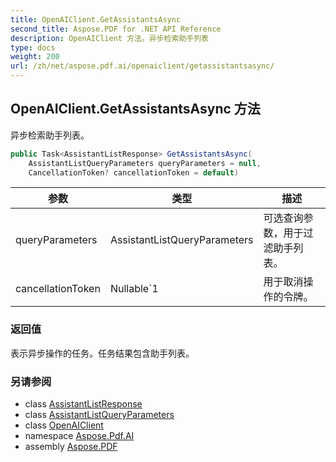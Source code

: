 ```yaml
---
title: OpenAIClient.GetAssistantsAsync
second_title: Aspose.PDF for .NET API Reference
description: OpenAIClient 方法。异步检索助手列表
type: docs
weight: 200
url: /zh/net/aspose.pdf.ai/openaiclient/getassistantsasync/
---
```

## OpenAIClient.GetAssistantsAsync 方法

异步检索助手列表。

```csharp
public Task<AssistantListResponse> GetAssistantsAsync(
    AssistantListQueryParameters queryParameters = null, 
    CancellationToken? cancellationToken = default)
```

| 参数 | 类型 | 描述 |
| --- | --- | --- |
| queryParameters | AssistantListQueryParameters | 可选查询参数，用于过滤助手列表。 |
| cancellationToken | Nullable`1 | 用于取消操作的令牌。 |

### 返回值

表示异步操作的任务。任务结果包含助手列表。

### 另请参阅

* class [AssistantListResponse](../../assistantlistresponse/)
* class [AssistantListQueryParameters](../../assistantlistqueryparameters/)
* class [OpenAIClient](../)
* namespace [Aspose.Pdf.AI](../../../aspose.pdf.ai/)
* assembly [Aspose.PDF](../../../)